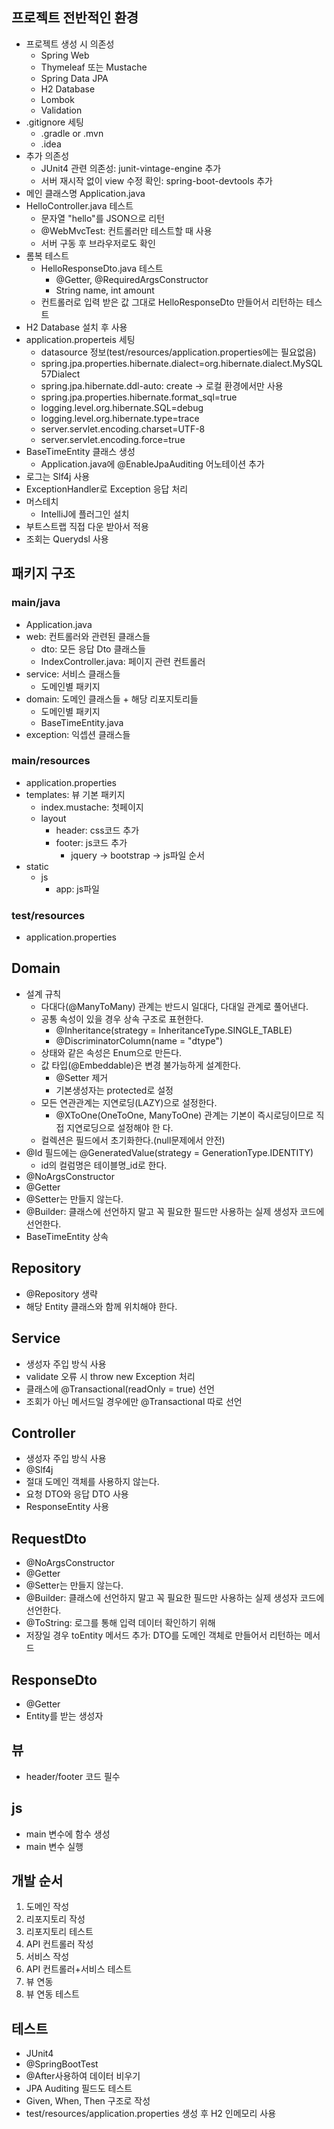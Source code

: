 ## 프로젝트 전반적인 환경
* 프로젝트 생성 시 의존성
  * Spring Web
  * Thymeleaf 또는 Mustache
  * Spring Data JPA
  * H2 Database
  * Lombok
  * Validation
* .gitignore 세팅
  * .gradle or .mvn
  * .idea
* 추가 의존성
  * JUnit4 관련 의존성: junit-vintage-engine 추가
  * 서버 재시작 없이 view 수정 확인: spring-boot-devtools 추가
* 메인 클래스명 Application.java
* HelloController.java 테스트
  * 문자열 "hello"를 JSON으로 리턴
  * \@WebMvcTest: 컨트롤러만 테스트할 때 사용
  * 서버 구동 후 브라우저로도 확인
* 롬복 테스트
  * HelloResponseDto.java 테스트
    * \@Getter, \@RequiredArgsConstructor
    * String name, int amount
  * 컨트롤러로 입력 받은 값 그대로 HelloResponseDto 만들어서 리턴하는 테스트
* H2 Database 설치 후 사용
* application.properteis 세팅
  * datasource 정보(test/resources/application.properties에는 필요없음)
  * spring.jpa.properties.hibernate.dialect=org.hibernate.dialect.MySQL57Dialect
  * spring.jpa.hibernate.ddl-auto: create -> 로컬 환경에서만 사용
  * spring.jpa.properties.hibernate.format_sql=true
  * logging.level.org.hibernate.SQL=debug
  * logging.level.org.hibernate.type=trace
  * server.servlet.encoding.charset=UTF-8
  * server.servlet.encoding.force=true
* BaseTimeEntity 클래스 생성
  * Application.java에 \@EnableJpaAuditing 어노테이션 추가
* 로그는 Slf4j 사용
* ExceptionHandler로 Exception 응답 처리
* 머스테치
  * IntelliJ에 플러그인 설치
* 부트스트랩 직접 다운 받아서 적용
* 조회는 Querydsl 사용

## 패키지 구조
### main/java
* Application.java
* web: 컨트롤러와 관련된 클래스들
  * dto: 모든 응답 Dto 클래스들
  * IndexController.java: 페이지 관련 컨트롤러
* service: 서비스 클래스들
  * 도메인별 패키지
* domain: 도메인 클래스들 + 해당 리포지토리들
  * 도메인별 패키지
  * BaseTimeEntity.java
* exception: 익셉션 클래스들

### main/resources
* application.properties
* templates: 뷰 기본 패키지
  * index.mustache: 첫페이지
  * layout
    * header: css코드 추가
    * footer: js코드 추가
      * jquery -> bootstrap -> js파일 순서
* static
  * js
    * app: js파일

### test/resources
* application.properties

## Domain
* 설계 규칙
  * 다대다(@ManyToMany) 관계는 반드시 일대다, 다대일 관계로 풀어낸다.
  * 공통 속성이 있을 경우 상속 구조로 표현한다.
    * \@Inheritance(strategy = InheritanceType.SINGLE_TABLE)
    * \@DiscriminatorColumn(name = "dtype")
  * 상태와 같은 속성은 Enum으로 만든다.
  * 값 타입(@Embeddable)은 변경 불가능하게 설계한다.
    * \@Setter 제거
    * 기본생성자는 protected로 설정
  * 모든 연관관계는 지연로딩(LAZY)으로 설정한다.
    * \@XToOne(OneToOne, ManyToOne) 관계는 기본이 즉시로딩이므로 직접 지연로딩으로 설정해야 한
다.
  * 컬렉션은 필드에서 초기화한다.(null문제에서 안전)
* \@Id 필드에는 \@GeneratedValue(strategy = GenerationType.IDENTITY)
  * id의 컬럼명은 테이블명_id로 한다.
* \@NoArgsConstructor
* \@Getter
* \@Setter는 만들지 않는다.
* \@Builder: 클래스에 선언하지 말고 꼭 필요한 필드만 사용하는 실제 생성자 코드에 선언한다. 
* BaseTimeEntity 상속

## Repository
* \@Repository 생략
* 해당 Entity 클래스와 함께 위치해야 한다.

## Service
* 생성자 주입 방식 사용
* validate 오류 시 throw new Exception 처리
* 클래스에 \@Transactional(readOnly = true) 선언
* 조회가 아닌 메서드일 경우에만 \@Transactional 따로 선언

## Controller
* 생성자 주입 방식 사용
* \@Slf4j
* 절대 도메인 객체를 사용하지 않는다.
* 요청 DTO와 응답 DTO 사용
* ResponseEntity 사용

## RequestDto
* \@NoArgsConstructor
* \@Getter
* \@Setter는 만들지 않는다.
* \@Builder: 클래스에 선언하지 말고 꼭 필요한 필드만 사용하는 실제 생성자 코드에 선언한다. 
* \@ToString: 로그를 통해 입력 데이터 확인하기 위해
* 저장일 경우 toEntity 메서드 추가: DTO를 도메인 객체로 만들어서 리턴하는 메서드

## ResponseDto
* \@Getter
* Entity를 받는 생성자

## 뷰
* header/footer 코드 필수

## js
* main 변수에 함수 생성
* main 변수 실행

## 개발 순서
1. 도메인 작성
2. 리포지토리 작성
3. 리포지토리 테스트
4. API 컨트롤러 작성
5. 서비스 작성
6. API 컨트롤러+서비스 테스트
7. 뷰 연동
8. 뷰 연동 테스트

## 테스트
* JUnit4
* \@SpringBootTest
* \@After사용하여 데이터 비우기
* JPA Auditing 필드도 테스트
* Given, When, Then 구조로 작성
* test/resources/application.properties 생성 후 H2 인메모리 사용